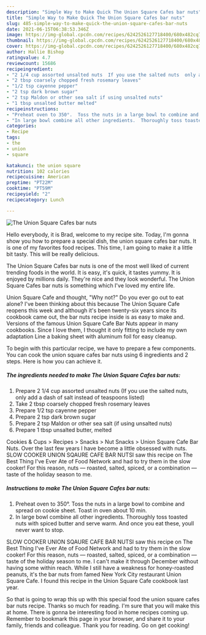 ```yaml
---
description: "Simple Way to Make Quick The Union Square Cafes bar nuts"
title: "Simple Way to Make Quick The Union Square Cafes bar nuts"
slug: 485-simple-way-to-make-quick-the-union-square-cafes-bar-nuts
date: 2021-06-15T06:38:53.346Z
image: https://img-global.cpcdn.com/recipes/6242526127718400/680x482cq70/the-union-square-cafes-bar-nuts-recipe-main-photo.jpg
thumbnail: https://img-global.cpcdn.com/recipes/6242526127718400/680x482cq70/the-union-square-cafes-bar-nuts-recipe-main-photo.jpg
cover: https://img-global.cpcdn.com/recipes/6242526127718400/680x482cq70/the-union-square-cafes-bar-nuts-recipe-main-photo.jpg
author: Hallie Bishop
ratingvalue: 4.7
reviewcount: 15686
recipeingredient:
- "2 1/4 cup assorted unsalted nuts  If you use the salted nuts  only add a dash of salt instead of teaspoons listed"
- "2 tbsp coarsely chopped fresh rosemary leaves"
- "1/2 tsp cayenne pepper"
- "2 tsp dark brown sugar"
- "2 tsp Maldon or other sea salt if using unsalted nuts"
- "1 tbsp unsalted butter melted"
recipeinstructions:
- "Preheat oven to 350°.  Toss the nuts in a large bowl to combine and spread on cookie sheet. Toast in oven about 10 min."
- "In large bowl combine all other ingredients.  Thoroughly toss toasted nuts with spiced butter and serve warm.  And once you eat these, youll never want to stop."
categories:
- Recipe
tags:
- the
- union
- square

katakunci: the union square 
nutrition: 102 calories
recipecuisine: American
preptime: "PT22M"
cooktime: "PT59M"
recipeyield: "2"
recipecategory: Lunch

---
```



![The Union Square Cafes bar nuts](https://img-global.cpcdn.com/recipes/6242526127718400/680x482cq70/the-union-square-cafes-bar-nuts-recipe-main-photo.jpg)

Hello everybody, it is Brad, welcome to my recipe site. Today, I'm gonna show you how to prepare a special dish, the union square cafes bar nuts. It is one of my favorites food recipes. This time, I am going to make it a little bit tasty. This will be really delicious.

The Union Square Cafes bar nuts is one of the most well liked of current trending foods in the world. It is easy, it's quick, it tastes yummy. It is enjoyed by millions daily. They're nice and they look wonderful. The Union Square Cafes bar nuts is something which I've loved my entire life.

Union Square Cafe and thought, &#34;Why not?&#34; Do you ever go out to eat alone? I&#39;ve been thinking about this because The Union Square Cafe reopens this week and although it&#39;s been twenty-six years since its cookbook came out, the bar nuts recipe inside is as easy to make and. Versions of the famous Union Square Cafe Bar Nuts appear in many cookbooks. Since I love them, I thought it only fitting to include my own adaptation Line a baking sheet with aluminum foil for easy cleanup.


To begin with this particular recipe, we have to prepare a few components. You can cook the union square cafes bar nuts using 6 ingredients and 2 steps. Here is how you can achieve it.

<!--inarticleads1-->

##### The ingredients needed to make The Union Square Cafes bar nuts:

1. Prepare 2 1/4 cup assorted unsalted nuts  (If you use the salted nuts,  only add a dash of salt instead of teaspoons listed)
1. Take 2 tbsp coarsely chopped fresh rosemary leaves
1. Prepare 1/2 tsp cayenne pepper
1. Prepare 2 tsp dark brown sugar
1. Prepare 2 tsp Maldon or other sea salt (if using unsalted nuts)
1. Prepare 1 tbsp unsalted butter, melted


Cookies &amp; Cups &gt; Recipes &gt; Snacks &gt; Nut Snacks &gt; Union Square Cafe Bar Nuts. Over the last few years I have become a little obsessed with nuts. SLOW COOKER UNION SQAURE CAFE BAR NUTSI saw this recipe on The Best Thing I&#39;ve Ever Ate of Food Network and had to try them in the slow cooker! For this reason, nuts — roasted, salted, spiced, or a combination — taste of the holiday season to me. 

<!--inarticleads2-->

##### Instructions to make The Union Square Cafes bar nuts:

1. Preheat oven to 350°.  Toss the nuts in a large bowl to combine and spread on cookie sheet. Toast in oven about 10 min.
1. In large bowl combine all other ingredients.  Thoroughly toss toasted nuts with spiced butter and serve warm.  And once you eat these, youll never want to stop.


SLOW COOKER UNION SQAURE CAFE BAR NUTSI saw this recipe on The Best Thing I&#39;ve Ever Ate of Food Network and had to try them in the slow cooker! For this reason, nuts — roasted, salted, spiced, or a combination — taste of the holiday season to me. I can&#39;t make it through December without having some within reach. While I still have a weakness for honey-roasted peanuts, it&#39;s the bar nuts from famed New York City restaurant Union Square Cafe. I found this recipe in the Union Square Cafe cookbook last year. 

So that is going to wrap this up with this special food the union square cafes bar nuts recipe. Thanks so much for reading. I'm sure that you will make this at home. There is gonna be interesting food in home recipes coming up. Remember to bookmark this page in your browser, and share it to your family, friends and colleague. Thank you for reading. Go on get cooking!
